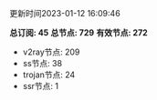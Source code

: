 更新时间2023-01-12 16:09:46

**总订阅: 45**
**总节点: 729**
**有效节点: 272**
- v2ray节点: 209
- ss节点: 38
- trojan节点: 24
- ssr节点: 1

